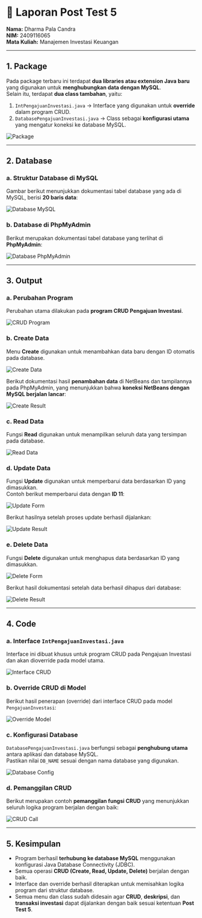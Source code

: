 # 📘 Laporan Post Test 5  
**Nama:** Dharma Pala Candra  
**NIM:** 2409116065  
**Mata Kuliah:** Manajemen Investasi Keuangan  

---

## 1. Package
Pada package terbaru ini terdapat **dua libraries atau extension Java baru** yang digunakan untuk **menghubungkan data dengan MySQL**.  
Selain itu, terdapat **dua class tambahan**, yaitu:  

1. `IntPengajuanInvestasi.java` → Interface yang digunakan untuk **override** dalam program CRUD.  
2. `DatabasePengajuanInvestasi.java` → Class sebagai **konfigurasi utama** yang mengatur koneksi ke database MySQL.  

![Package](https://github.com/user-attachments/assets/aea052f0-6fed-4561-93a0-e2a23a649b1d)  

---

## 2. Database
### a. Struktur Database di MySQL  
Gambar berikut menunjukkan dokumentasi tabel database yang ada di MySQL, berisi **20 baris data**:  

![Database MySQL](https://github.com/user-attachments/assets/c6d682b5-aab7-4d0b-816e-fcdb82d89077)  

### b. Database di PhpMyAdmin  
Berikut merupakan dokumentasi tabel database yang terlihat di **PhpMyAdmin**:  

![Database PhpMyAdmin](https://github.com/user-attachments/assets/25550075-a487-4199-b047-df9631b4ff71)  

---

## 3. Output
### a. Perubahan Program  
Perubahan utama dilakukan pada **program CRUD Pengajuan Investasi**.  

![CRUD Program](https://github.com/user-attachments/assets/90d4378b-d60b-4b39-854f-164858238bc0)  

### b. Create Data  
Menu **Create** digunakan untuk menambahkan data baru dengan ID otomatis pada database.  

![Create Data](https://github.com/user-attachments/assets/d7dd0bf9-6522-4ea6-ba9b-d99b9164d3aa)  

Berikut dokumentasi hasil **penambahan data** di NetBeans dan tampilannya pada PhpMyAdmin, yang menunjukkan bahwa **koneksi NetBeans dengan MySQL berjalan lancar**:  

![Create Result](https://github.com/user-attachments/assets/43a286a9-7b48-4049-91bb-612f423a1e36)  

### c. Read Data  
Fungsi **Read** digunakan untuk menampilkan seluruh data yang tersimpan pada database.  

![Read Data](https://github.com/user-attachments/assets/21f09e50-a573-44e9-a567-fa09a3dc0e8c)  

### d. Update Data  
Fungsi **Update** digunakan untuk memperbarui data berdasarkan ID yang dimasukkan.  
Contoh berikut memperbarui data dengan **ID 11**:  

![Update Form](https://github.com/user-attachments/assets/8a9c1f02-a172-41b1-a579-fea4d0b4444d)  

Berikut hasilnya setelah proses update berhasil dijalankan:  

![Update Result](https://github.com/user-attachments/assets/585740a3-90f6-4e6a-aad1-f0a0cff9d34f)  

### e. Delete Data  
Fungsi **Delete** digunakan untuk menghapus data berdasarkan ID yang dimasukkan.  

![Delete Form](https://github.com/user-attachments/assets/836487fa-3c03-4cd6-804e-f16f1523489d)  

Berikut hasil dokumentasi setelah data berhasil dihapus dari database:  

![Delete Result](https://github.com/user-attachments/assets/3b59c742-e3fd-48e8-ab08-95ab7c1b2530)  

---

## 4. Code
### a. Interface `IntPengajuanInvestasi.java`  
Interface ini dibuat khusus untuk program CRUD pada Pengajuan Investasi dan akan dioverride pada model utama.  

![Interface CRUD](https://github.com/user-attachments/assets/a14806cf-bdde-4a02-91a1-fbf73591595e)  

### b. Override CRUD di Model  
Berikut hasil penerapan (override) dari interface CRUD pada model `PengajuanInvestasi`:  

![Override Model](https://github.com/user-attachments/assets/d78c8c67-6e45-4f1c-b5ac-4d0098dd48b5)  

### c. Konfigurasi Database  
`DatabasePengajuanInvestasi.java` berfungsi sebagai **penghubung utama** antara aplikasi dan database MySQL.  
Pastikan nilai `DB_NAME` sesuai dengan nama database yang digunakan.  

![Database Config](https://github.com/user-attachments/assets/6976bc1b-b9be-474d-b508-f96cb592e6c3)  

### d. Pemanggilan CRUD  
Berikut merupakan contoh **pemanggilan fungsi CRUD** yang menunjukkan seluruh logika program berjalan dengan baik:  

![CRUD Call](https://github.com/user-attachments/assets/da9854e5-eec6-4edd-bb50-65769f3a570c)  

---

## 5. Kesimpulan
- Program berhasil **terhubung ke database MySQL** menggunakan konfigurasi Java Database Connectivity (JDBC).  
- Semua operasi **CRUD (Create, Read, Update, Delete)** berjalan dengan baik.  
- Interface dan override berhasil diterapkan untuk memisahkan logika program dari struktur database.  
- Semua menu dan class sudah didesain agar **CRUD**, **deskripsi**, dan **transaksi investasi** dapat dijalankan dengan baik sesuai ketentuan **Post Test 5**.  
